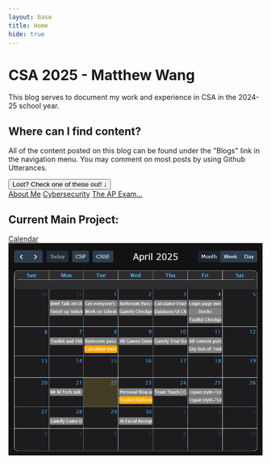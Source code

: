 ```yaml
---
layout: base
title: Home
hide: true
---
```


# CSA 2025 - Matthew Wang

This blog serves to document my work and experience in CSA in the 2024-25 school year.<br>

## Where can I find content?
All of the content posted on this blog can be found under the "Blogs" link in the navigation menu. You may comment on most posts by using Github Utterances.<br>

<div class="dropdown">
<button class="dropbtn">Lost? Check one of these out! ↓</button>
<div class = "dropdown-content">
<a href="{{site.baseurl}}/about/" target = "_blank">About Me</a>
<a href="{{site.baseurl}}/reflection/cyber" target = "_blank">Cybersecurity</a>
<a href = "{{site.baseurl}}/AP-Study" target = "_blank">The AP Exam...</a>
</div>
</div>

## Current Main Project:

<a href = "https://nighthawkcoders.github.io/portfolio_2025/student/calendar" target = "_blank">Calendar</a>
<img src = "images/calendar-proj.png">

